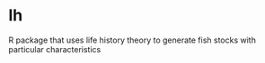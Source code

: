 lh
==

R package that uses life history theory to generate fish stocks with particular characteristics
